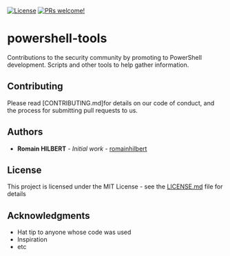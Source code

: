 [![License](https://img.shields.io/badge/license-MIT-green.svg?style=flat)](LICENSE)
[![PRs welcome!](https://img.shields.io/badge/PRs-welcome-brightgreen.svg)](CONTRIBUTING.md)
# powershell-tools

Contributions to the security community by promoting to PowerShell development. 
Scripts and other tools to help gather information.



## Contributing

Please read [CONTRIBUTING.md]for details on our code of conduct, and the process for submitting pull requests to us.

## Authors

* **Romain HILBERT** - *Initial work* - [romainhilbert](https://github.com/romainhilbert)

## License

This project is licensed under the MIT License - see the [LICENSE.md](LICENSE.md) file for details

## Acknowledgments

* Hat tip to anyone whose code was used
* Inspiration
* etc
